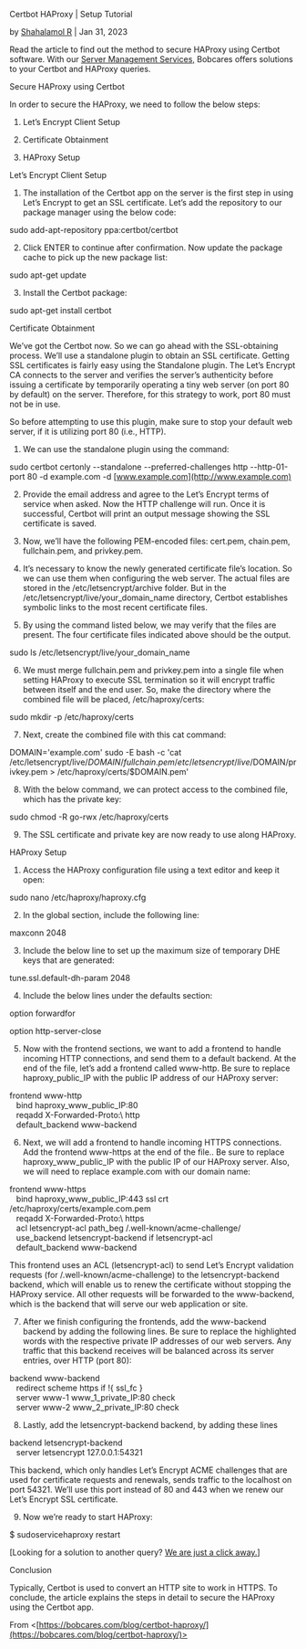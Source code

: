 Certbot HAProxy | Setup Tutorial

by [Shahalamol R](https://bobcares.com/blog/author/shahalamol-r/) | Jan 31, 2023

Read the article to find out the method to secure HAProxy using Certbot software. With our [Server Management Services,](https://bobcares.com/server-management/) Bobcares offers solutions to your Certbot and HAProxy queries.

Secure HAProxy using Certbot

In order to secure the HAProxy, we need to follow the below steps:

1. Let’s Encrypt Client Setup

2. Certificate Obtainment

3. HAProxy Setup

Let’s Encrypt Client Setup

1. The installation of the Certbot app on the server is the first step in using Let’s Encrypt to get an SSL certificate. Let’s add the repository to our package manager using the below code:

sudo add-apt-repository ppa:certbot/certbot

2. Click ENTER to continue after confirmation. Now update the package cache to pick up the new package list:

sudo apt-get update

3. Install the Certbot package:

sudo apt-get install certbot

Certificate Obtainment

We’ve got the Certbot now. So we can go ahead with the SSL-obtaining process. We’ll use a standalone plugin to obtain an SSL certificate. Getting SSL certificates is fairly easy using the Standalone plugin. The Let’s Encrypt CA connects to the server and verifies the server’s authenticity before issuing a certificate by temporarily operating a tiny web server (on port 80 by default) on the server. Therefore, for this strategy to work, port 80 must not be in use.

So before attempting to use this plugin, make sure to stop your default web server, if it is utilizing port 80 (i.e., HTTP).

1. We can use the standalone plugin using the command:

sudo certbot certonly --standalone --preferred-challenges http --http-01-port 80 -d example.com -d [www.example.com](http://www.example.com)

2. Provide the email address and agree to the Let’s Encrypt terms of service when asked. Now the HTTP challenge will run. Once it is successful, Certbot will print an output message showing the SSL certificate is saved.

3. Now, we’ll have the following PEM-encoded files: cert.pem, chain.pem, fullchain.pem, and privkey.pem.

4. It’s necessary to know the newly generated certificate file’s location. So we can use them when configuring the web server. The actual files are stored in the /etc/letsencrypt/archive folder. But in the /etc/letsencrypt/live/your_domain_name directory, Certbot establishes symbolic links to the most recent certificate files.

5. By using the command listed below, we may verify that the files are present. The four certificate files indicated above should be the output.

sudo ls /etc/letsencrypt/live/your_domain_name

6. We must merge fullchain.pem and privkey.pem into a single file when setting HAProxy to execute SSL termination so it will encrypt traffic between itself and the end user. So, make the directory where the combined file will be placed, /etc/haproxy/certs:

sudo mkdir -p /etc/haproxy/certs

7. Next, create the combined file with this cat command:

DOMAIN='example.com' sudo -E bash -c 'cat /etc/letsencrypt/live/$DOMAIN/fullchain.pem /etc/letsencrypt/live/$DOMAIN/privkey.pem > /etc/haproxy/certs/$DOMAIN.pem'

8. With the below command, we can protect access to the combined file, which has the private key:

sudo chmod -R go-rwx /etc/haproxy/certs

9. The SSL certificate and private key are now ready to use along HAProxy.

HAProxy Setup

1. Access the HAProxy configuration file using a text editor and keep it open:

sudo nano /etc/haproxy/haproxy.cfg

2. In the global section, include the following line:

maxconn 2048

3. Include the below line to set up the maximum size of temporary DHE keys that are generated:

tune.ssl.default-dh-param 2048

4. Include the below lines under the defaults section:

option forwardfor

option http-server-close

5. Now with the frontend sections, we want to add a frontend to handle incoming HTTP connections, and send them to a default backend. At the end of the file, let’s add a frontend called www-http. Be sure to replace haproxy_public_IP with the public IP address of our HAProxy server:

frontend www-http  
   bind haproxy_www_public_IP:80  
   reqadd X-Forwarded-Proto:\ http  
   default_backend www-backend

6. Next, we will add a frontend to handle incoming HTTPS connections. Add the frontend www-https at the end of the file.. Be sure to replace haproxy_www_public_IP with the public IP of our HAProxy server. Also, we will need to replace example.com with our domain name:

frontend www-https  
   bind haproxy_www_public_IP:443 ssl crt /etc/haproxy/certs/example.com.pem  
   reqadd X-Forwarded-Proto:\ https  
   acl letsencrypt-acl path_beg /.well-known/acme-challenge/  
   use_backend letsencrypt-backend if letsencrypt-acl  
   default_backend www-backend

This frontend uses an ACL (letsencrypt-acl) to send Let’s Encrypt validation requests (for /.well-known/acme-challenge) to the letsencrypt-backend backend, which will enable us to renew the certificate without stopping the HAProxy service. All other requests will be forwarded to the www-backend, which is the backend that will serve our web application or site.

7. After we finish configuring the frontends, add the www-backend backend by adding the following lines. Be sure to replace the highlighted words with the respective private IP addresses of our web servers. Any traffic that this backend receives will be balanced across its server entries, over HTTP (port 80):

backend www-backend  
   redirect scheme https if !{ ssl_fc }  
   server www-1 www_1_private_IP:80 check  
   server www-2 www_2_private_IP:80 check

8. Lastly, add the letsencrypt-backend backend, by adding these lines

backend letsencrypt-backend  
   server letsencrypt 127.0.0.1:54321

This backend, which only handles Let’s Encrypt ACME challenges that are used for certificate requests and renewals, sends traffic to the localhost on port 54321. We’ll use this port instead of 80 and 443 when we renew our Let’s Encrypt SSL certificate.

9. Now we’re ready to start HAProxy:

$ sudoservicehaproxy restart

[Looking for a solution to another query? [We are just a click away.](https://bobcares.com/server-management/)]

Conclusion

Typically, Certbot is used to convert an HTTP site to work in HTTPS. To conclude, the article explains the steps in detail to secure the HAProxy using the Certbot app.

From <[https://bobcares.com/blog/certbot-haproxy/](https://bobcares.com/blog/certbot-haproxy/)>